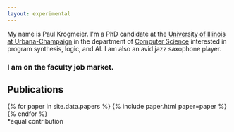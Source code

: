 ```yaml
---
layout: experimental
---
```


My name is Paul Krogmeier. I'm a PhD candidate at the [University of
Illinois at Urbana-Champaign][uiuc] in the department of [Computer
Science][cs] interested in program synthesis, logic, and AI. I am also
an avid jazz saxophone player.

<h3 id="job">I am on the faculty job market.</h3>

[uiuc]: https://illinois.edu/
[cs]: https://cs.illinois.edu/

## Publications

<section id="papers">
{% for paper in site.data.papers %}
{% include paper.html paper=paper %}
{% endfor %}

<br>
*equal contribution
</section>

